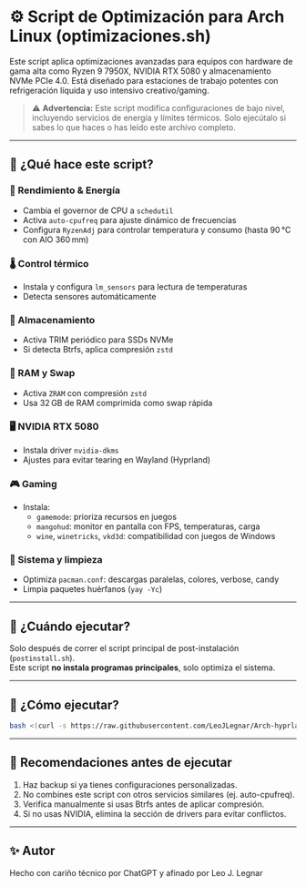 # ⚙️ Script de Optimización para Arch Linux (optimizaciones.sh)

Este script aplica optimizaciones avanzadas para equipos con hardware de gama alta como Ryzen 9 7950X, NVIDIA RTX 5080 y almacenamiento NVMe PCIe 4.0. Está diseñado para estaciones de trabajo potentes con refrigeración líquida y uso intensivo creativo/gaming.

> ⚠️ **Advertencia:** Este script modifica configuraciones de bajo nivel, incluyendo servicios de energía y límites térmicos. Solo ejecútalo si sabes lo que haces o has leído este archivo completo.

---

## 🧠 ¿Qué hace este script?

### 🧠 Rendimiento & Energía

- Cambia el governor de CPU a `schedutil`
- Activa `auto-cpufreq` para ajuste dinámico de frecuencias
- Configura `RyzenAdj` para controlar temperatura y consumo (hasta 90 °C con AIO 360 mm)

### 🌡️ Control térmico

- Instala y configura `lm_sensors` para lectura de temperaturas
- Detecta sensores automáticamente

### 💾 Almacenamiento

- Activa TRIM periódico para SSDs NVMe
- Si detecta Btrfs, aplica compresión `zstd`

### 🧠 RAM y Swap

- Activa `ZRAM` con compresión `zstd`
- Usa 32 GB de RAM comprimida como swap rápida

### 🖥️ NVIDIA RTX 5080

- Instala driver `nvidia-dkms`
- Ajustes para evitar tearing en Wayland (Hyprland)

### 🎮 Gaming

- Instala:
  - `gamemode`: prioriza recursos en juegos
  - `mangohud`: monitor en pantalla con FPS, temperaturas, carga
  - `wine`, `winetricks`, `vkd3d`: compatibilidad con juegos de Windows

### 🧼 Sistema y limpieza

- Optimiza `pacman.conf`: descargas paralelas, colores, verbose, candy
- Limpia paquetes huérfanos (`yay -Yc`)

---

## 🧪 ¿Cuándo ejecutar?

Solo después de correr el script principal de post-instalación (`postinstall.sh`).  
Este script **no instala programas principales**, solo optimiza el sistema.

---

## 🚀 ¿Cómo ejecutar?

```bash
bash <(curl -s https://raw.githubusercontent.com/LeoJLegnar/Arch-hyprland-post-legnar/main/optimizaciones.sh)
```

---

## 🛑 Recomendaciones antes de ejecutar

1. Haz backup si ya tienes configuraciones personalizadas.
2. No combines este script con otros servicios similares (ej. auto-cpufreq).
3. Verifica manualmente si usas Btrfs antes de aplicar compresión.
4. Si no usas NVIDIA, elimina la sección de drivers para evitar conflictos.

---

## ✨ Autor

Hecho con cariño técnico por ChatGPT y afinado por Leo J. Legnar
